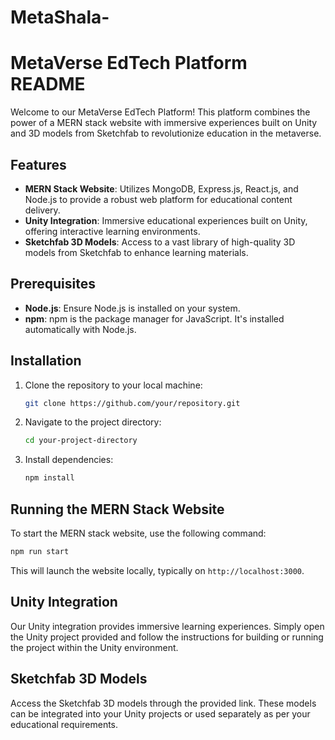 # MetaShala-
# MetaVerse EdTech Platform README

Welcome to our MetaVerse EdTech Platform! This platform combines the power of a MERN stack website with immersive experiences built on Unity and 3D models from Sketchfab to revolutionize education in the metaverse.

## Features

- **MERN Stack Website**: Utilizes MongoDB, Express.js, React.js, and Node.js to provide a robust web platform for educational content delivery.
- **Unity Integration**: Immersive educational experiences built on Unity, offering interactive learning environments.
- **Sketchfab 3D Models**: Access to a vast library of high-quality 3D models from Sketchfab to enhance learning materials.

## Prerequisites

- **Node.js**: Ensure Node.js is installed on your system.
- **npm**: npm is the package manager for JavaScript. It's installed automatically with Node.js.

## Installation

1. Clone the repository to your local machine:

    ```bash
    git clone https://github.com/your/repository.git
    ```

2. Navigate to the project directory:

    ```bash
    cd your-project-directory
    ```

3. Install dependencies:

    ```bash
    npm install
    ```

## Running the MERN Stack Website

To start the MERN stack website, use the following command:

```bash
npm run start
```

This will launch the website locally, typically on `http://localhost:3000`.

## Unity Integration

Our Unity integration provides immersive learning experiences. Simply open the Unity project provided and follow the instructions for building or running the project within the Unity environment.

## Sketchfab 3D Models

Access the Sketchfab 3D models through the provided link. These models can be integrated into your Unity projects or used separately as per your educational requirements.


